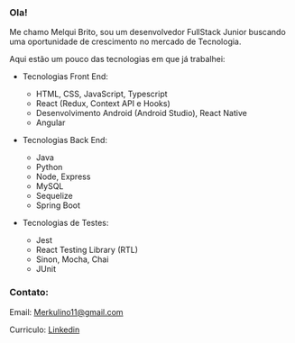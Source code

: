 ### Ola! 

Me chamo Melqui Brito, sou um desenvolvedor FullStack Junior buscando uma oportunidade de crescimento no mercado de Tecnologia.

Aqui estão um pouco das tecnologias em que já trabalhei:

 - Tecnologias Front End:
    - HTML, CSS, JavaScript, Typescript
    - React (Redux, Context API e Hooks)
    - Desenvolvimento Android (Android Studio), React Native
    - Angular

  - Tecnologias Back End:
    - Java
    - Python
    - Node, Express
    - MySQL
    - Sequelize
    - Spring Boot

  - Tecnologias de Testes:
    - Jest
    - React Testing Library (RTL)
    - Sinon, Mocha, Chai
    - JUnit

### Contato:

Email: Merkulino11@gmail.com

Curriculo: [Linkedin](linkedin.com/in/melqui-brito)
<!--
**Merkulino/Merkulino** is a ✨ _special_ ✨ repository because its `README.md` (this file) appears on your GitHub profile.

Here are some ideas to get you started:

- 🔭 I’m currently working on ...
- 🌱 I’m currently learning ...
- 👯 I’m looking to collaborate on ...
- 🤔 I’m looking for help with ...
- 💬 Ask me about ...
- 📫 How to reach me: ...
- 😄 Pronouns: ...
- ⚡ Fun fact: ...
-->

